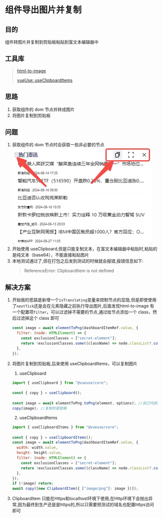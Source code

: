 # 组件导出图片并复制

## 目的
组件转图片并复制到剪贴板粘贴到富文本编辑器中

## 工具库
> [html-to-image](https://github.com/bubkoo/html-to-image) 
> 
> [vueUse: useClipboardItems](https://vueuse.org/core/useClipboardItems/#useclipboarditems)

## 思路

1. 获取组件的 dom 节点并转成图片
2. 将图片复制到剪贴板

## 问题

1. 获取组件的 dom 节点时会获取一些非必要的节点
   ![alt text](getDomImage.jpg)
2. 开始使用 useClipboard,但是只能复制文本，在富文本编辑器中粘贴时,粘贴的是纯文本（base64），不能直接粘贴图片
3. 本地测试通过了,但在打包之后发到测试的时候就会报错,报错信息如下:
   > ReferenceError: ClipboardItem is not defined
   

## 解决方案

1. 开始我的思路是新增一个`isTranslating`变量来控制节点的显隐,但是即使使用了`nextTick`还是会在元素隐藏之前执行导出图片,后面发现html-to-image 有一个配置项`filter`，可以过滤掉不需要的节点,通过给节点添加一个 class，然后过滤掉这个 class 即可
   ```js
   const image = await elementToPng(dashboardItemRef.value, {
     filter: (node: HTMLElement) => {
       const exclusionClasses = ["secret-element"];
       return !exclusionClasses.some((className) => node.classList?.contains(className));
     },
   });
   ```
  
2. 将图片复制到剪贴板,后来使用 useClipboardItems，可以复制图片

   1. useClipboard

   ```js
   import { useClipboard } from "@vueuse/core";

   const { copy } = useClipboard();

   const image = await elementToPng.toPng(element, options); //自己内部实现了一个blobToDataURL方法可以获取图片的url
   copy(image); //复制的是链接
   ```

   2. useClipboardItems

   ```js
   import { useClipboardItems } from "@vueuse/core";

   const { copy } = useClipboardItems();
   const image = await elementToPng(dashboardItemRef.value, {
     width: width.value,
     height: height.value,
     filter: (node: HTMLElement) => {
       const exclusionClasses = ["secret-element"];
       return !exclusionClasses.some((className) => node.classList?.contains(className));
     },
   });
   if (!image) return;
   await copy([new ClipboardItem({ ["image/png"]: image })]);
   ```
  
3. ClipboardItem 只能在Https和localhost环境下使用,在Http环境下会抛出异常,因为最终到生产还是是https的,所以只需要把测试的域名也配置https访问即可
